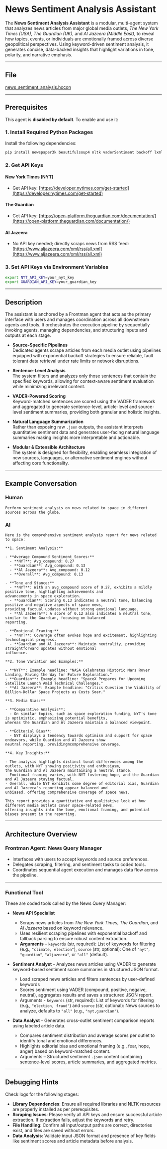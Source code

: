 # News Sentiment Analysis Assistant

The **News Sentiment Analysis Assistant** is a modular, multi-agent system that analyzes news articles from major global media outlets, *The New York Times (USA)*, 
*The Guardian (UK)*, and *Al Jazeera (Middle East)*, to reveal how topics, events, or individuals are emotionally framed across diverse geopolitical perspectives. Using keyword-driven sentiment analysis, it generates concise, data-backed insights that highlight variations in tone, polarity, and narrative emphasis.

---

## File

[news_sentiment_analysis.hocon](../../registries/news_sentiment_analysis.hocon)

---
## Prerequisites

This agent is **disabled by default**. To enable and use it:

### 1. Install Required Python Packages

Install the following dependencies:
```bash
pip install newspaper3k beautifulsoup4 nltk vaderSentiment backoff lxml_html_clean
```
### 2. Get API Keys

#### New York Times (NYT)
- Get API key: [https://developer.nytimes.com/get-started](https://developer.nytimes.com/get-started)

#### The Guardian
- Get API key: [https://open-platform.theguardian.com/documentation/](https://open-platform.theguardian.com/documentation/)

#### Al Jazeera
- No API key needed; directly scraps news from RSS feed: [https://www.aljazeera.com/xml/rss/all.xml](https://www.aljazeera.com/xml/rss/all.xml)

### 3. Set API Keys via Environment Variables

```bash
export NYT_API_KEY=your_nyt_key
export GUARDIAN_API_KEY=your_guardian_key
```

---

## Description

The assistant is anchored by a Frontman agent that acts as the primary interface with users and manages coordination across all downstream agents and tools. 
It orchestrates the execution pipeline by sequentially invoking agents, managing dependencies, and structuring inputs and outputs at each stage.

- **Source-Specific Pipelines**  
  Dedicated agents scrape articles from each media outlet using pipelines equipped with exponential backoff strategies to ensure reliable, fault tolerant data retrieval under rate limits or network disruptions.

- **Sentence-Level Analysis**  
  The system filters and analyzes only those sentences that contain the specified keywords, allowing for context-aware sentiment evaluation while minimizing irrelevant content.

- **VADER-Powered Scoring**  
  Keyword-matched sentences are scored using the VADER framework and aggregated to generate sentence-level, article-level and source-level sentiment summaries, providing both granular and holistic insights.

- **Natural Language Summarization**  
  Rather than exposing raw `.json` outputs, the assistant interprets quantitative sentiment data and generates user-facing natural language summaries making insights more interpretable and actionable.

- **Modular & Extensible Architecture**  
  The system is designed for flexibility, enabling seamless integration of new sources, languages, or alternative sentiment engines without affecting core functionality.

---

## Example Conversation

### Human

```text
Perform sentiment analysis on news related to space in different sources across the globe.
```

### AI

```text
Here is the comprehensive sentiment analysis report for news related to space:

**1. Sentiment Analysis:**

- **Average Compound Sentiment Scores:**
  - **NYT**: Avg_compound: 0.27
  - **Guardian**: Avg_compound: 0.13
  - **Al Jazeera**: Avg_compound: 0.12
  - **Overall**: Avg_compound: 0.13

- **Tone and Stance:**
  - **NYT**: With an avg_compound score of 0.27, exhibits a mildly positive tone, highlighting achievements and
advancements in space exploration.
  - **Guardian**: Scoring 0.13 indicates a neutral tone, balancing positive and negative aspects of space news,
providing factual updates without strong emotional language.
  - **Al Jazeera**: A score of 0.12 also indicates a neutral tone, similar to the Guardian, focusing on balanced
reporting.

- **Emotional Framing:**
  - **NYT**: Coverage often evokes hope and excitement, highlighting technological progress.
  - **Guardian and Al Jazeera**: Maintain neutrality, providing straightforward updates without emotional
influence.

**2. Tone Variation and Examples:**

- **NYT**: Example headline: "NASA Celebrates Historic Mars Rover Landing, Paving the Way for Future Exploration."
- **Guardian**: Example headline: "SpaceX Prepares for Upcoming Satellite Launch Amid Technical Challenges."
- **Al Jazeera**: Example headline: "Critics Question the Viability of Billion-Dollar Space Projects as Costs Soar."

**3. Media Bias:**

- **Comparative Analysis**:
  - On similar topics, such as space exploration funding, NYT's tone is optimistic, emphasizing potential benefits,
whereas the Guardian and Al Jazeera maintain a balanced viewpoint.
  
- **Editorial Bias**:
  - NYT displays a tendency towards optimism and support for space endeavors, while Guardian and Al Jazeera show
neutral reporting, providingmcomprehensive coverage.

**4. Key Insights:**

- The analysis highlights distinct tonal differences among the outlets, with NYT showing positivity and enthusiasm,
the Guardian and Al Jazeera maintaining a neutral stance.
- Emotional framing varies, with NYT fostering hope, and the Guardian and Al Jazeera staying factual.
- Overall, while NYT exhibits some degree of editorial bias, Guardian and Al Jazeera's reporting appear balanced and
unbiased, offering comprehensive coverage of space news.

This report provides a quantitative and qualitative look at how different media outlets cover space-related news,
offering insights into the tone, emotional framing, and potential biases present in the reporting.
```
---

## Architecture Overview

### Frontman Agent: News Query Manager

- Interfaces with users to accept keywords and source preferences.  
- Delegates scraping, filtering, and sentiment tasks to coded tools.  
- Coordinates sequential agent execution and manages data flow across the pipeline.

---

### Functional Tool

These are coded tools called by the News Query Manager:

- **News API Specialist**
  - Scraps news articles from *The New York Times*, *The Guardian*, and *Al Jazeera* based on keyword relevance.
  - Uses resilient scraping pipelines with exponential backoff and fallback parsing to ensure robust content extraction.
  - **Arguments** – `keywords` (str, required): List of keywords for filtering (e.g., `"climate, election"`), `source` (str, optional): One of `"nyt"`,
`"guardian"`, `"aljazeera"`, or `"all"` (default).


- **Sentiment Analyst** - Analyzes news articles using VADER to generate keyword-based sentiment score summaries in structured JSON format.
  - Load scraped news articles and filters sentences by user-defined keywords
  - Scores sentiment using VADER (compound, positive, negaive, neutral), aggregates results and saves a structured JSON report.
  - Arguments - `keywords` (str, required): List of keywords for filtering (e.g., `"election, fraud"`) and `source` (str, optional): News sources to
analyze, defaults to `"all"` (e.g., `"nyt,guardian"`). 
      
- **Data Analyst** - Generates cross-outlet sentiment comparison reports using labeled article data.
  - Compares sentiment distribution and average scores per outlet to identify tonal and emotional differences.
  - Highlights editorial bias and emotional framing (e.g., fear, hope, anger) based on keyword-matched content.
  - Arguments – Structured sentiment `.json` content containing sentence-level scores, article summaries, and aggregated metrics.

---

## Debugging Hints

Check logs for the following stages:

- **Library Dependencies**: Ensure all required libraries and NLTK resources are properly installed as per prerequisites.
- **Scraping Issues**: Please verify all API keys and ensure successful article extraction. If extraction fails, adjust the keywords and retry.
- **File Handling**: Confirm all input/output paths are correct, directories exist, and files are saved without errors.
- **Data Analysis**: Validate input JSON format and presence of key fields like sentiment scores and article metadata before analysis.
